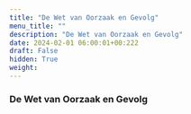 ```yaml
---
title: "De Wet van Oorzaak en Gevolg"
menu_title: ""
description: "De Wet van Oorzaak en Gevolg"
date: 2024-02-01 06:00:01+00:222
draft: False
hidden: True
weight:
---
```

### De Wet van Oorzaak en Gevolg


